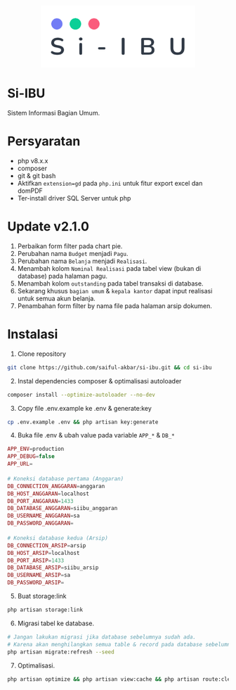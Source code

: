 <div align="center">
  <img
      loading="lazy"
      alt="logo"
      src="public/assets/images/logo/logo-dark.png"
      height="140"
   />
</div>

# Si-IBU

Sistem Informasi Bagian Umum.

# Persyaratan

-   php v8.x.x
-   composer
-   git & git bash
-   Aktifkan `extension=gd` pada `php.ini` untuk fitur export excel dan domPDF
-   Ter-install driver SQL Server untuk php

# Update v2.1.0

1.  Perbaikan form filter pada chart pie.
2.  Perubahan nama `Budget` menjadi `Pagu`.
3.  Perubahan nama `Belanja` menjadi `Realisasi`.
4.  Menambah kolom `Nominal Realisasi` pada tabel view (bukan di database) pada halaman pagu.
5.  Menambah kolom `outstanding` pada tabel transaksi di database.
6.  Sekarang khusus `bagian umum` & `kepala kantor` dapat input realisasi untuk semua akun belanja.
7.  Penambahan form filter by nama file pada halaman arsip dokumen.

# Instalasi

1.  Clone repository

```bash
git clone https://github.com/saiful-akbar/si-ibu.git && cd si-ibu
```

2. Instal dependencies composer & optimalisasi autoloader

```bash
composer install --optimize-autoloader --no-dev
```

3. Copy file .env.example ke .env & generate:key

```bash
cp .env.example .env && php artisan key:generate
```

4.  Buka file .env & ubah value pada variable `APP_*` & `DB_*`

```php
APP_ENV=production
APP_DEBUG=false
APP_URL=

# Koneksi database pertama (Anggaran)
DB_CONNECTION_ANGGARAN=anggaran
DB_HOST_ANGGARAN=localhost
DB_PORT_ANGGARAN=1433
DB_DATABASE_ANGGARAN=siibu_anggaran
DB_USERNAME_ANGGARAN=sa
DB_PASSWORD_ANGGARAN=

# Koneksi database kedua (Arsip)
DB_CONNECTION_ARSIP=arsip
DB_HOST_ARSIP=localhost
DB_PORT_ARSIP=1433
DB_DATABASE_ARSIP=siibu_arsip
DB_USERNAME_ARSIP=sa
DB_PASSWORD_ARSIP=
```

5.  Buat storage:link

```bash
php artisan storage:link
```

6. Migrasi tabel ke database.

```bash
# Jangan lakukan migrasi jika database sebelumnya sudah ada.
# Karena akan menghilangkan semua table & record pada database sebelumnya.
php artisan migrate:refresh --seed
```

7. Optimalisasi.

```bash
php artisan optimize && php artisan view:cache && php artisan route:clear
```
